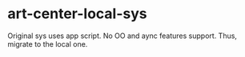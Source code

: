 # art-center-local-sys
Original sys uses app script. No OO and aync features support. Thus, migrate to the local one.
